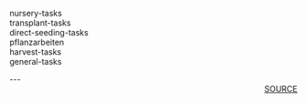 nursery-tasks \
transplant-tasks \
direct-seeding-tasks \
pflanzarbeiten \
harvest-tasks \
general-tasks
<div style='page-break-after: always;'></div>
---
<div style='page-break-after: always;'></div>

<div style='text-align: right'>
<a href=''>SOURCE</a>
</div>
